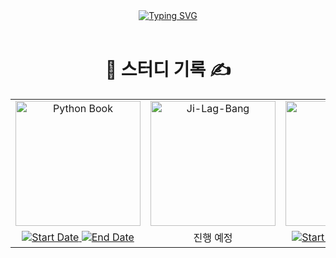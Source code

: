   
<div align="center">
  <a href="https://git.io/typing-svg">
    <img src="https://readme-typing-svg.demolab.com?font=Fira+Code&pause=1000&width=435&lines=Welcome+to+DevBookLog+%F0%9F%9A%80;Happy+coding+%26+learning!" alt="Typing SVG" />
  </a>
</div>


<br />

#  <div align="center">   📖 스터디 기록 ✍️</div> 
  

<div align="center">   
<table>
  <tr>
     <td>
     <div align="center">    <a href="https://github.com/roxie-dev/Python-Book-Study">
        <img width="200" alt="Python Book" src="https://github.com/user-attachments/assets/365a8fff-e5df-4192-8aff-dbda09468713"/>
      </a></div>
    </td>
    <td>
     <div align="center">    <a href="https://github.com/roxie-dev/Ji-Lag-Bang">
        <img width="200" alt="Ji-Lag-Bang" src="https://github.com/user-attachments/assets/a589686d-75cc-420b-b90d-4de2cbb1176a"/>
      </a></div>
    </td>
    <td>
     <div align="center">    <a href="https://github.com/roxie-dev/AWS-TextBook-Study">
        <img width="200" alt="AWS Book" src="https://github.com/user-attachments/assets/b3eddee1-60ce-4888-b574-94b7df48e126"/>
      </a></div>
    </td>
    <td>
     <div align="center">    <a href="https://github.com/roxie-dev/NestJS-Book-Study">
        <img width="200" alt="NestJS Book" src="https://github.com/user-attachments/assets/fe724431-2822-4420-a271-f162f762dca6"/>
      </a></div>
    </td>
  </tr>
  <tr>
     <td align="center">
      <a href="https://shields.io/">
        <img src="https://img.shields.io/badge/START-2025/08/27-blue.svg" alt="Start Date">
      </a>
      <a href="https://github.com/Naereen/badges">
        <img src="https://img.shields.io/badge/END-2025/10/01-green.svg" alt="End Date">
      </a>
    </td>
    <td align="center">
<!--       <a href="https://shields.io/">
        <img src="https://img.shields.io/badge/START-2025/07/01-blue.svg" alt="Start Date">
      </a>
      <a href="https://github.com/Naereen/badges">
        <img src="https://img.shields.io/badge/END-~-green.svg" alt="End Date">
      </a> -->
진행 예정
    </td>
    <td align="center">
      <a href="https://shields.io/">
        <img src="https://img.shields.io/badge/START-2025/05/14-blue.svg" alt="Start Date">
      </a>
      <a href="https://github.com/Naereen/badges">
        <img src="https://img.shields.io/badge/END-2025/06/11-green.svg" alt="End Date">
      </a>
    </td>
     <td align="center">
      <a href="https://shields.io/">
        <img src="https://img.shields.io/badge/START-2025/03/26-blue.svg" alt="Start Date">
      </a>
      <a href="https://github.com/Naereen/badges">
        <img src="https://img.shields.io/badge/END-2025/05/07-green.svg" alt="End Date">
      </a>
    </td>
  </tr>
</table>

</div>
